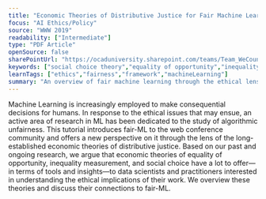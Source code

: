 ```yaml
---
title: "Economic Theories of Distributive Justice for Fair Machine Learning"
focus: "AI Ethics/Policy"
source: "WWW 2019"
readability: ["Intermediate"]
type: "PDF Article"
openSource: false
sharePointUrl: "https://ocaduniversity.sharepoint.com/teams/Team_WeCount/Shared%20Documents/Resources%20and%20Tools/Literature%20(curated)/Economic%20Theories%20of%20Distributive%20Justice.pdf"
keywords: ["social choice theory","equality of opportunity","inequality"]
learnTags: ["ethics","fairness","framework","machineLearning"]
summary: "An overview of fair machine learning through the ethical lens of prominent economic theories of distributive justice. "
---
```

Machine Learning is increasingly employed to make consequential decisions for humans. In response to the ethical issues that may ensue, an active area of research in ML has been dedicated to the study of algorithmic unfairness. This tutorial introduces fair-ML to the web conference community and offers a new perspective on it through the lens of the long-established economic theories of distributive justice. Based on our past and ongoing research, we argue that economic theories of equality of opportunity, inequality measurement, and social choice have a lot to offer—in terms of tools and insights—to data scientists and practitioners interested in understanding the ethical implications of their work. We overview these theories and discuss their connections to fair-ML.
